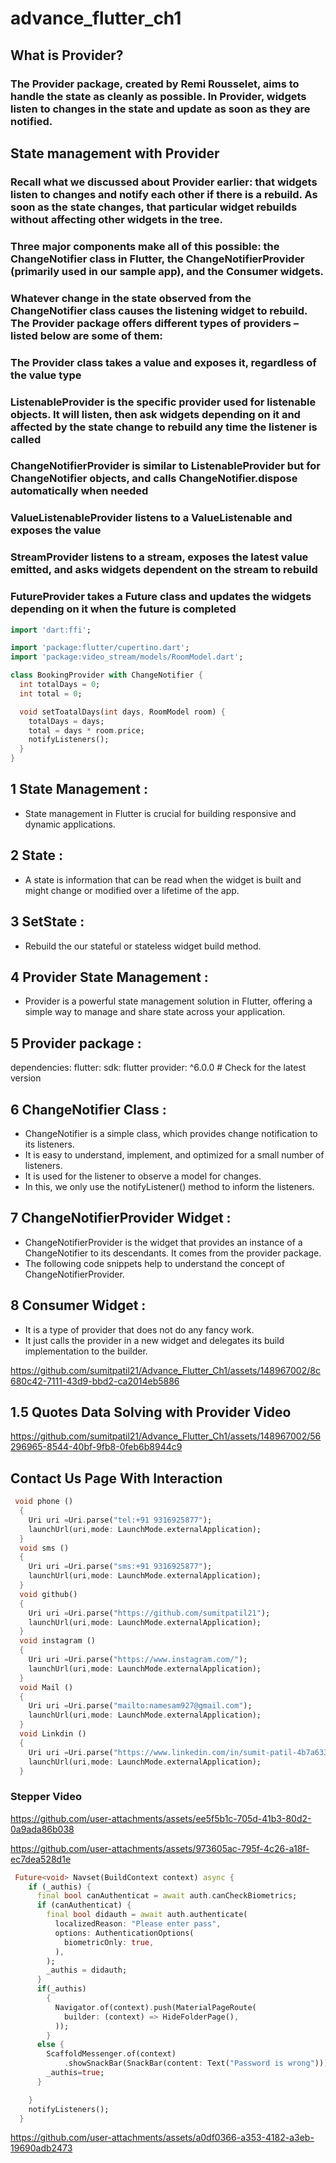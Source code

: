 # advance_flutter_ch1

## What is Provider?
### The Provider package, created by Remi Rousselet, aims to handle the state as cleanly as possible. In Provider, widgets listen to changes in the state and update as soon as they are notified.
## State management with Provider
### Recall what we discussed about Provider earlier: that widgets listen to changes and notify each other if there is a rebuild. As soon as the state changes, that particular widget rebuilds without affecting other widgets in the tree.

### Three major components make all of this possible: the ChangeNotifier class in Flutter, the ChangeNotifierProvider (primarily used in our sample app), and the Consumer widgets.

### Whatever change in the state observed from the ChangeNotifier class causes the listening widget to rebuild. The Provider package offers different types of providers – listed below are some of them:

### The Provider class takes a value and exposes it, regardless of the value type
### ListenableProvider is the specific provider used for listenable objects. It will listen, then ask widgets depending on it and affected by the state change to rebuild any time the listener is called
### ChangeNotifierProvider is similar to ListenableProvider but for ChangeNotifier objects, and calls ChangeNotifier.dispose automatically when needed
### ValueListenableProvider listens to a ValueListenable and exposes the value
### StreamProvider listens to a stream, exposes the latest value emitted, and asks widgets dependent on the stream to rebuild
### FutureProvider takes a Future class and updates the widgets depending on it when the future is completed 
```dart
import 'dart:ffi';

import 'package:flutter/cupertino.dart';
import 'package:video_stream/models/RoomModel.dart';

class BookingProvider with ChangeNotifier {
  int totalDays = 0;
  int total = 0;

  void setToatalDays(int days, RoomModel room) {
    totalDays = days;
    total = days * room.price;
    notifyListeners();
  }
}
```
## 1 State Management :

- State management in Flutter is crucial for building responsive and dynamic applications.

## 2 State :

- A state is information that can be read when the widget is built and might change or modified over a lifetime of the app.

## 3 SetState :

- Rebuild the our stateful or stateless widget build method.

## 4 Provider State Management :

- Provider is a powerful state management solution in Flutter, offering a simple way to manage and share state across your application.

## 5 Provider package :


dependencies:
  flutter:
    sdk: flutter
  provider: ^6.0.0  # Check for the latest version


## 6 ChangeNotifier Class :

- ChangeNotifier is a simple class, which provides change notification to its listeners.
- It is easy to understand, implement, and optimized for a small number of listeners.
- It is used for the listener to observe a model for changes.
- In this, we only use the notifyListener() method to inform the listeners.

## 7 ChangeNotifierProvider Widget :

- ChangeNotifierProvider is the widget that provides an instance of a ChangeNotifier to its descendants. It comes from the provider package.
- The following code snippets help to understand the concept of ChangeNotifierProvider.

## 8 Consumer Widget :

- It is a type of provider that does not do any fancy work.
- It just calls the provider in a new widget and delegates its build implementation to the builder.


https://github.com/sumitpatil21/Advance_Flutter_Ch1/assets/148967002/8c680c42-7111-43d9-bbd2-ca2014eb5886

## 1.5 Quotes Data Solving with Provider Video


https://github.com/sumitpatil21/Advance_Flutter_Ch1/assets/148967002/56296965-8544-40bf-9fb8-0feb6b8944c9

## Contact Us Page With Interaction

```dart
 void phone ()
  {
    Uri uri =Uri.parse("tel:+91 9316925877");
    launchUrl(uri,mode: LaunchMode.externalApplication);
  }
  void sms ()
  {
    Uri uri =Uri.parse("sms:+91 9316925877");
    launchUrl(uri,mode: LaunchMode.externalApplication);
  }
  void github()
  {
    Uri uri =Uri.parse("https://github.com/sumitpatil21");
    launchUrl(uri,mode: LaunchMode.externalApplication);
  }
  void instagram ()
  {
    Uri uri =Uri.parse("https://www.instagram.com/");
    launchUrl(uri,mode: LaunchMode.externalApplication);
  }
  void Mail ()
  {
    Uri uri =Uri.parse("mailto:namesam927@gmail.com");
    launchUrl(uri,mode: LaunchMode.externalApplication);
  }
  void Linkdin ()
  {
    Uri uri =Uri.parse("https://www.linkedin.com/in/sumit-patil-4b7a63311/");
    launchUrl(uri,mode: LaunchMode.externalApplication);
  }
```

### Stepper Video


https://github.com/user-attachments/assets/ee5f5b1c-705d-41b3-80d2-0a9ada86b038



https://github.com/user-attachments/assets/973605ac-795f-4c26-a18f-ec7dea528d1e

```dart
 Future<void> Navset(BuildContext context) async {
    if (_authis) {
      final bool canAuthenticat = await auth.canCheckBiometrics;
      if (canAuthenticat) {
        final bool didauth = await auth.authenticate(
          localizedReason: "Please enter pass",
          options: AuthenticationOptions(
            biometricOnly: true,
          ),
        );
        _authis = didauth;
      }
      if(_authis)
        {
          Navigator.of(context).push(MaterialPageRoute(
            builder: (context) => HideFolderPage(),
          ));
        }
      else {
        ScaffoldMessenger.of(context)
            .showSnackBar(SnackBar(content: Text("Password is wrong")));
        _authis=true;
      }

    }
    notifyListeners();
  }
```


https://github.com/user-attachments/assets/a0df0366-a353-4182-a3eb-19690adb2473





